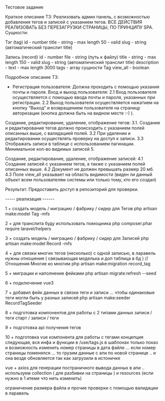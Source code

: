 

Тестовое задание 


Краткое описание ТЗ: 
Реализовать админ панель, с возможностью добавления тегов и записей с указанием тегов.
ВСЕ ДЕЙСТВИЯ РЕАЛИЗОВАТЬ БЕЗ ПЕРЕЗАГРУЗКИ СТРАНИЦЫ, ПО ПРИНЦИПУ SPA.
Сущности: 

Тэг (tag)
id - number
title - string - max length 50 - valid
slug - string (автоматический транслит title)

Запись (record)
id - number
file - string (путь к файлу)
title - string - max length 150 - valid
slug - string (автоматический транслит title)
description - text - max length 3000
tags - array сущности Tag
view_all - boolean

Подробное описание ТЗ:

+ Регистрация пользователя: 
Должна проходить с помощью указания почты и пароля.
Вход и выход пользователя:
2.1 Вход пользователя осуществляется с помощью ввода почты и пароля, указанных при регистрации.
2.2 Выход пользователя осуществляется нажатием на кнопку “Выход” и возвращением пользователя на страницу авторизации (кнопка должна быть на видном месте :-) ).

Создание, редактирование, удаление, отображение тегов:
3.1. Создание и редактирование тегов должно происходить с указанием полей описанных выше, с валидацией полей. 
3.2 При удалении и редактировании осуществлять проверку на доступ к записи.
3.3 Отображать записи в таблице с использованием пагинации. Минимальное кол-во видимых записей 5.

Создание, редактирование, удаление, отображение записей:
4.1 Создание записей с указанием тегов, а также с указанием полей описанных выше.
4.2 Документ не должен превышать размер 20 мб. 
4.3 Поле view_all указывает на область видимости (виден ли данный объект всем пользователям системы или только тому, кто его создал)

Результат:
Предоставить доступ в репозиторий для проверки.


----- реализация ------

1 + создать модель / миграцию / фабрику / сидер для Тегов
php artisan make:model Tag -mfs

2 + для транслита буду использовать помощника 
php composer.phar require laravel/helpers

3 + создать модель / миграцию / фабрику / сидер для Записей
php artisan make:model Record -mfs

4 + для связки многих тегов (несколько) с одной записью, в ларавель нужны отношения ( связывающая моделька и доп таблица в бд ) 
// Отношения Многие ко многим
php artisan make:migration record_tag

5 + миграции и наполнение фейками
php artisan migrate:refresh --seed 

6 + подключение vue3

7 + добавил фейк данных в связки теги и записи ... чтобы одинаковые теги могли быть у разных записей
php artisan make:seeder RecordTagSeeder

8 + подготовка компонентов для работы с 2 типами данных записи / теги 
старт / записи / теги

9 + подготовка api получения тегов

10 + подготовка vue компонента для работы с тегами
концепция следующая, вся инфа и функции в /use/tags.js 
в шаблонах только показ и возможность изменить номер страницы в дата файле ... если номер страницы поменялся ... то грузим данные с апи по новой странице .. и она везде обновляется так как загрузили в истоничке




vue + axios 
для генерации постраничного вывода данных в апи .. используем collection ( для разбивки на страницы ) и resources (если нужно в 1 итеме что нить изменить)

ограничение размера файла и прочие проверки с помощью валидации в ларавель
